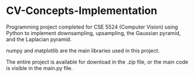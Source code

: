 # CV-Concepts-Implementation
Programming project completed for CSE 5524 (Computer Vision) using Python to implement downsampling, upsampling, the Gaussian pyramid, and the Laplacian pyramid. 

numpy and matplotlib are the main libraries used in this project. 

The entire project is available for download in the .zip file, or the main code is visible in the main.py file.
